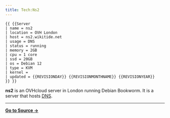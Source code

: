 ```yaml
---
title: Tech:Ns2
---
```


```
{{ {{Server
| name = ns2
| location = OVH London
| host = ns2.wikitide.net
| usage = DNS
| status = running
| memory = 2GB
| cpu = 1 core
| ssd = 20GB
| os = Debian 12
| type = KVM
| kernel = 
| updated = {{REVISIONDAY}} {{REVISIONMONTHNAME}} {{REVISIONYEAR}}
}} }}
```

**ns2** is an OVHcloud server in London running Debian Bookworm. It is a server that hosts [DNS](/tech-docs/techdns).

----
**[Go to Source &rarr;](https://meta.miraheze.org/wiki/Tech:Ns2)**
